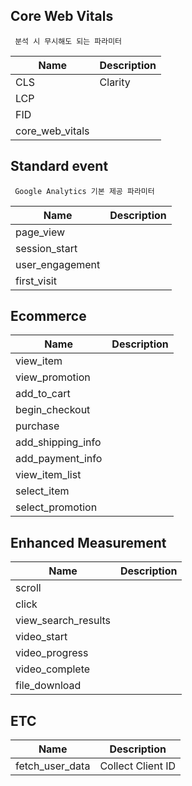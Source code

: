 
## Core Web Vitals

```memo
 분석 시 무시해도 되는 파라미터
```

| Name                | Description          |
| ------------------- | -------------------- |
| CLS                 | Clarity |
| LCP                 |  |
| FID                 |  |
| core_web_vitals     |  |

## Standard event

```memo
 Google Analytics 기본 제공 파라미터
```

| Name                | Description          |
| ------------------- | -------------------- |
| page_view           | 
| session_start       | 
| user_engagement     | 
| first_visit         | 

## Ecommerce

| Name                | Description          |
| ------------------- | -------------------- |
| view_item           | 
| view_promotion      | 
| add_to_cart         | 
| begin_checkout      | 
| purchase            | 
| add_shipping_info   | 
| add_payment_info    | 
| view_item_list      |
| select_item         |
| select_promotion    |

## Enhanced Measurement

| Name                | Description          |
| ------------------- | -------------------- |
| scroll              |
| click               | 
| view_search_results | 
| video_start         |
| video_progress      |
| video_complete      | 
| file_download       |


## ETC

| Name                | Description          |
| ------------------- | -------------------- |
| fetch_user_data     | Collect Client ID    |



